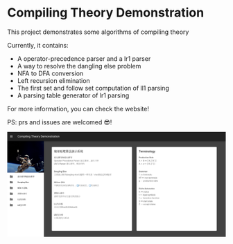 # Compiling Theory Demonstration

This project demonstrates some algorithms of compiling theory 

Currently, it contains: 

- A operator-precedence parser and a lr1 parser
- A way to resolve the dangling else problem
- NFA to DFA conversion
- Left recursion elimination 
- The first set and follow set computation of ll1 parsing
- A parsing table generator of lr1 parsing

For more information, you can check the website!

PS: prs and issues are welcomed 😎! 

![sample](./img/sample.png)

